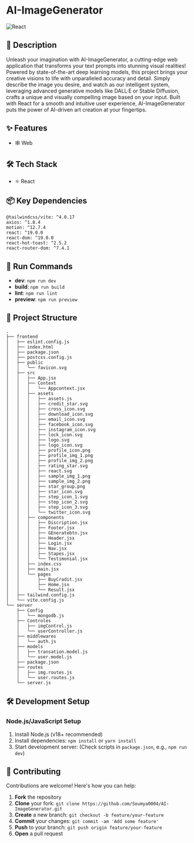 # AI-ImageGenerator

![React](https://img.shields.io/badge/-React-blue?logo=react&logoColor=white)

## 📝 Description

Unleash your imagination with AI-ImageGenerator, a cutting-edge web application that transforms your text prompts into stunning visual realities! Powered by state-of-the-art deep learning models, this project brings your creative visions to life with unparalleled accuracy and detail. Simply describe the image you desire, and watch as our intelligent system, leveraging advanced generative models like DALL·E or Stable Diffusion, crafts a unique and visually compelling image based on your input. Built with React for a smooth and intuitive user experience, AI-ImageGenerator puts the power of AI-driven art creation at your fingertips.

## ✨ Features

- 🕸️ Web


## 🛠️ Tech Stack

- ⚛️ React


## 📦 Key Dependencies

```
@tailwindcss/vite: ^4.0.17
axios: ^1.8.4
motion: ^12.7.4
react: ^19.0.0
react-dom: ^19.0.0
react-hot-toast: ^2.5.2
react-router-dom: ^7.4.1
```

## 🚀 Run Commands

- **dev**: `npm run dev`
- **build**: `npm run build`
- **lint**: `npm run lint`
- **preview**: `npm run preview`


## 📁 Project Structure

```
.
├── frontend
│   ├── eslint.config.js
│   ├── index.html
│   ├── package.json
│   ├── postcss.config.js
│   ├── public
│   │   └── favicon.svg
│   ├── src
│   │   ├── App.jsx
│   │   ├── Context
│   │   │   └── Appcontext.jsx
│   │   ├── assets
│   │   │   ├── assets.js
│   │   │   ├── credit_star.svg
│   │   │   ├── cross_icon.svg
│   │   │   ├── download_icon.svg
│   │   │   ├── email_icon.svg
│   │   │   ├── facebook_icon.svg
│   │   │   ├── instagram_icon.svg
│   │   │   ├── lock_icon.svg
│   │   │   ├── logo.svg
│   │   │   ├── logo_icon.svg
│   │   │   ├── profile_icon.png
│   │   │   ├── profile_img_1.png
│   │   │   ├── profile_img_2.png
│   │   │   ├── rating_star.svg
│   │   │   ├── react.svg
│   │   │   ├── sample_img_1.png
│   │   │   ├── sample_img_2.png
│   │   │   ├── star_group.png
│   │   │   ├── star_icon.svg
│   │   │   ├── step_icon_1.svg
│   │   │   ├── step_icon_2.svg
│   │   │   ├── step_icon_3.svg
│   │   │   └── twitter_icon.svg
│   │   ├── components
│   │   │   ├── Discription.jsx
│   │   │   ├── Footer.jsx
│   │   │   ├── GEneratebtn.jsx
│   │   │   ├── Header.jsx
│   │   │   ├── Login.jsx
│   │   │   ├── Nav.jsx
│   │   │   ├── Stapes.jsx
│   │   │   └── Testimonial.jsx
│   │   ├── index.css
│   │   ├── main.jsx
│   │   └── pages
│   │       ├── BuyCradit.jsx
│   │       ├── Home.jsx
│   │       └── Result.jsx
│   ├── tailwind.config.js
│   └── vite.config.js
└── server
    ├── Config
    │   └── mongodb.js
    ├── Controles
    │   ├── imgControl.js
    │   └── userController.js
    ├── middlewares
    │   └── auth.js
    ├── models
    │   ├── transation.model.js
    │   └── user.model.js
    ├── package.json
    ├── routes
    │   ├── img.routes.js
    │   └── user.routes.js
    └── server.js
```

## 🛠️ Development Setup

### Node.js/JavaScript Setup
1. Install Node.js (v18+ recommended)
2. Install dependencies: `npm install` or `yarn install`
3. Start development server: (Check scripts in `package.json`, e.g., `npm run dev`)


## 👥 Contributing

Contributions are welcome! Here's how you can help:

1. **Fork** the repository
2. **Clone** your fork: `git clone https://github.com/Soumya0004/AI-ImageGenerator.git`
3. **Create** a new branch: `git checkout -b feature/your-feature`
4. **Commit** your changes: `git commit -am 'Add some feature'`
5. **Push** to your branch: `git push origin feature/your-feature`
6. **Open** a pull request
